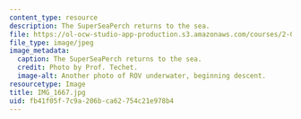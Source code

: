 ```yaml
---
content_type: resource
description: The SuperSeaPerch returns to the sea.
file: https://ol-ocw-studio-app-production.s3.amazonaws.com/courses/2-011-introduction-to-ocean-science-and-engineering-spring-2006/fb41f05f7c9a206bca62754c21e978b4_IMG_1667.jpg
file_type: image/jpeg
image_metadata:
  caption: The SuperSeaPerch returns to the sea.
  credit: Photo by Prof. Techet.
  image-alt: Another photo of ROV underwater, beginning descent.
resourcetype: Image
title: IMG_1667.jpg
uid: fb41f05f-7c9a-206b-ca62-754c21e978b4
---
```

